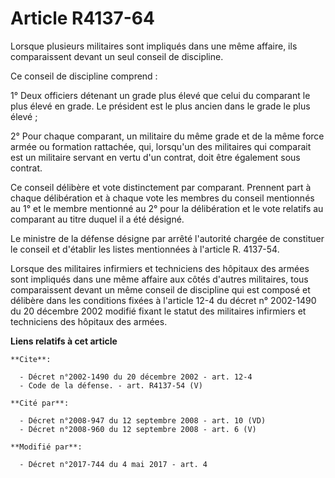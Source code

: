 # Article R4137-64

Lorsque plusieurs militaires sont impliqués dans une même affaire, ils comparaissent devant un seul conseil de discipline.

Ce conseil de discipline comprend :

1° Deux officiers détenant un grade plus élevé que celui du comparant le plus élevé en grade. Le président est le plus ancien
dans le grade le plus élevé ;

2° Pour chaque comparant, un militaire du même grade et de la même force armée ou formation rattachée, qui, lorsqu'un des
militaires qui comparait est un militaire servant en vertu d'un contrat, doit être également sous contrat.

Ce conseil délibère et vote distinctement par comparant. Prennent part à chaque délibération et à chaque vote les membres du
conseil mentionnés au 1° et le membre mentionné au 2° pour la délibération et le vote relatifs au comparant au titre duquel
il a été désigné.

Le ministre de la défense désigne par arrêté l'autorité chargée de constituer le conseil et d'établir les listes mentionnées
à l'article R. 4137-54.

Lorsque des militaires infirmiers et techniciens des hôpitaux des armées sont impliqués dans une même affaire aux côtés
d'autres militaires, tous comparaissent devant un même conseil de discipline qui est composé et délibère dans les conditions
fixées à l'article 12-4 du décret n° 2002-1490 du 20 décembre 2002 modifié fixant le statut des militaires infirmiers et
techniciens des hôpitaux des armées.

**Liens relatifs à cet article**

	**Cite**:

	  - Décret n°2002-1490 du 20 décembre 2002 - art. 12-4
	  - Code de la défense. - art. R4137-54 (V)

	**Cité par**:

	  - Décret n°2008-947 du 12 septembre 2008 - art. 10 (VD)
	  - Décret n°2008-960 du 12 septembre 2008 - art. 6 (V)

	**Modifié par**:

	  - Décret n°2017-744 du 4 mai 2017 - art. 4
